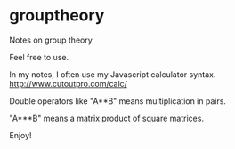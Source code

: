grouptheory
===========

Notes on group theory  

Feel free to use.  

In my notes, I often use my Javascript calculator syntax.  
http://www.cutoutpro.com/calc/  

Double operators like "A**B" means multiplication in pairs.  

"A***B" means a matrix product of square matrices.  

Enjoy!  